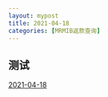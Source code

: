 ```yaml
---
layout: mypost
title: 2021-04-18
categories: [MRMIB返款查询]
---
```


## 测试

[2021-04-18](https://massionter-images-1258860804.cos.ap-guangzhou.myqcloud.com/%E8%BF%94%E6%AC%BE%E8%AE%B0%E5%BD%95/2021-04-19-1.pdf)
